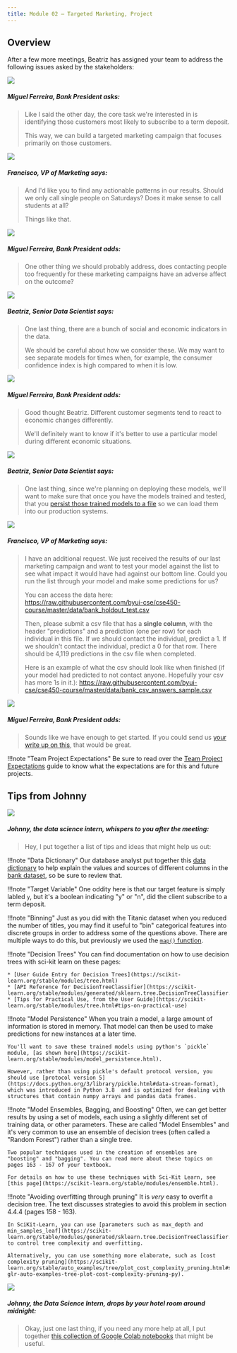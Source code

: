 ```yaml
---
title: Module 02 — Targeted Marketing, Project
---
```


## Overview

After a few more meetings, Beatriz has assigned your team to address the following issues asked by the stakeholders:


<div class="dialogue">
	<img src="{{URLROOT}}/shared/img/miguel.jpg">
	<h5>Miguel Ferreira, Bank President asks:</h5>
	<blockquote><p>Like I said the other day, the core task we're interested in is identifying those customers most likely to subscribe to a term deposit.</p><p>This way, we can build a targeted marketing campaign that focuses primarily on those customers.</p>
	</blockquote>
</div>

<div class="dialogue">
	<img src="{{URLROOT}}/shared/img/francisco.jpg">
	<h5>Francisco, VP of Marketing says:</h5>
	<blockquote><p>And I'd like you to find any actionable patterns in our results. Should we only call single people on Saturdays? Does it make sense to call students at all?</p><p>Things like that.</p></blockquote>
</div>

<div class="dialogue">
	<img src="{{URLROOT}}/shared/img/miguel.jpg">
	<h5>Miguel Ferreira, Bank President adds:</h5>
	<blockquote><p>One other thing we should probably address, does contacting people too frequently for these marketing campaigns have an adverse affect on the outcome?</p>
	</blockquote>
</div>

<div class="dialogue">
	<img src="{{URLROOT}}/shared/img/beatriz.jpg">
	<h5>Beatriz, Senior Data Scientist says:</h5>
	<blockquote><p>One last thing, there are a bunch of social and economic indicators in the data.</p><p>We should be careful about how we consider these. We may want to see separate models for times when, for example, the consumer confidence index is high compared to when it is low.</p></blockquote>
</div>

<div class="dialogue">
	<img src="{{URLROOT}}/shared/img/miguel.jpg">
	<h5>Miguel Ferreira, Bank President adds:</h5>
	<blockquote><p>Good thought Beatriz. Different customer segments tend to react to economic changes differently.</p><p>We'll definitely want to know if it's better to use a particular model during different economic situations.</p>
	</blockquote>
</div>

<div class="dialogue">
	<img src="{{URLROOT}}/shared/img/beatriz.jpg">
	<h5>Beatriz, Senior Data Scientist says:</h5>
	<blockquote><p>One last thing, since we're planning on deploying these models, we'll want to make sure that once you have the models trained and tested, that you <a href="https://scikit-learn.org/stable/modules/model_persistence.html">persist those trained models to a file</a> so we can load them into our production systems.</p></blockquote>
</div>

<div class="dialogue">
	<img src="{{URLROOT}}/shared/img/francisco.jpg">
	<h5>Francisco, VP of Marketing says:</h5>
	<blockquote><p>I have an additional request. We just received the results of our last marketing campaign and want to test your model against the list to see what impact it would have had against our bottom line. Could you run the list through your model and make some predictions for us?</p><p>You can access the data here: <a href="https://raw.githubusercontent.com/byui-cse/cse450-course/master/data/bank_holdout_test.csv">https://raw.githubusercontent.com/byui-cse/cse450-course/master/data/bank_holdout_test.csv</a></p>
	<p>Then, please submit a csv file that has a <strong>single column</strong>, with the header "predictions" and a prediction (one per row) for each individual in this file. If we should contact the individual, predict a 1. If we shouldn't contact the individual, predict a 0 for that row. There should be 4,119 predictions in the csv file when completed.</p>
	<p>Here is an example of what the csv should look like when finished (if your model had predicted to not contact anyone. Hopefully your csv has more 1s in it.): <a href="https://raw.githubusercontent.com/byui-cse/cse450-course/master/data/bank_csv_answers_sample.csv">https://raw.githubusercontent.com/byui-cse/cse450-course/master/data/bank_csv_answers_sample.csv</a>
	</blockquote>
</div>

<div class="dialogue">
	<img src="{{URLROOT}}/shared/img/miguel.jpg">
	<h5>Miguel Ferreira, Bank President adds:</h5>
	<blockquote><p>Sounds like we have enough to get started. If you could send us <a href='https://byui-cse.github.io/cse450-course/course/executive-summary.docx'>your write up on this</a>, that would be great.</p>
	</blockquote>
</div>

!!!note "Team Project Expectations"
	Be sure to read over the [Team Project Expectations](../course/projects.html) guide to know what the expectations are for this and future projects.


## Tips from Johnny

<div class="dialogue">
	<img src="{{URLROOT}}/shared/img/johnny.jpg">
	<h5>Johnny, the data science intern, whispers to you after the meeting:</h5>
	<blockquote><p>Hey, I put together a list of tips and ideas that might help us out:</p></blockquote>
</div>

!!!note "Data Dictionary"
	Our database analyst put together this [data dictionary](./bank-dictionary.txt) to help explain the values and sources of different columns in the [bank dataset](https://raw.githubusercontent.com/byui-cse/cse450-course/master/data/bank.csv), so be sure to review that.

!!!note "Target Variable"
	One oddity here is that our target feature is simply labled `y`, but it's a boolean indicating "y" or "n", did the client subscribe to a term deposit.

!!!note "Binning"
	Just as you did with the Titanic dataset when you reduced the number of titles, you may find it useful to "bin" categorical features into discrete groups in order to address some of the questions above. There are multiple ways to do this, but previously we used the [`map()` function](https://pandas.pydata.org/pandas-docs/stable/reference/api/pandas.Series.map.html).

!!!note "Decision Trees"
	You can find documentation on how to use decision trees with sci-kit learn on these pages:

	* [User Guide Entry for Decision Trees](https://scikit-learn.org/stable/modules/tree.html)
	* [API Reference for DecisionTreeClassifier](https://scikit-learn.org/stable/modules/generated/sklearn.tree.DecisionTreeClassifier.html)
	* [Tips for Practical Use, from the User Guide](https://scikit-learn.org/stable/modules/tree.html#tips-on-practical-use)

!!!note "Model Persistence"
	When you train a model, a large amount of information is stored in memory. That model can then be used to make predictions for new instances at a later time.

	You'll want to save these trained models using python's `pickle` module, [as shown here](https://scikit-learn.org/stable/modules/model_persistence.html).

	However, rather than using pickle's default protocol version, you should use [protocol version 5](https://docs.python.org/3/library/pickle.html#data-stream-format), which was introduced in Python 3.8  and is optimized for dealing with structures that contain numpy arrays and pandas data frames.

!!!note "Model Ensembles, Bagging, and Boosting" 
	Often, we can get better results by using a set of models, each using a slightly different set of training data, or other parameters. These are called "Model Ensembles" and it's very common to use an ensemble of decision trees (often called a "Random Forest") rather than a single tree.

	Two popular techniques used in the creation of ensembles are "boosting" and "bagging". You can read more about these topics on pages 163 - 167 of your textbook.

	For details on how to use these techniques with Sci-Kit Learn, see [this page](https://scikit-learn.org/stable/modules/ensemble.html).

!!!note "Avoiding overfitting through pruning" 
	It is _very_ easy to overfit a decision tree. The text discusses strategies to avoid this problem in section 4.4.4 (pages 158 - 163).

	In SciKit-Learn, you can use [parameters such as max_depth and min_samples_leaf](https://scikit-learn.org/stable/modules/generated/sklearn.tree.DecisionTreeClassifier.html) to control tree complexity and overfitting.

	Alternatively, you can use something more elaborate, such as [cost complexity pruning](https://scikit-learn.org/stable/auto_examples/tree/plot_cost_complexity_pruning.html#sphx-glr-auto-examples-tree-plot-cost-complexity-pruning-py).

<div class="dialogue">
	<img src="{{URLROOT}}/shared/img/johnny.jpg">
	<h5>Johnny, the Data Science Intern, drops by your hotel room around midnight:</h5>
	<blockquote><p>Okay, just one last thing, if you need any more help at all, I put together <a href='./hints.html'>this collection of Google Colab notebooks</a> that might be useful.</p></blockquote>
</div>


[^1]: [CEO photo by Oz Seyrek on Unsplash ](https://unsplash.com/photos/-Ir03_pgpMU)

[^2]: [VP of HR photo by Christina @ wocintechchat.com](https://unsplash.com/photos/SJvDxw0azqw)

[^3]: [VP of Finance photo by steffen Wienberg on Unsplash](https://unsplash.com/photos/ml-pxK0Ovmw)

[^4]: [Data Science Intern photo by Fábio Lucas on Unsplash](https://unsplash.com/photos/iczrMDNuvzkml-pxK0Ovmw)

[^5]: [Data Science Intern photo by Fábio Lucas on Unsplash](https://unsplash.com/photos/iczrMDNuvzkml-pxK0Ovmw)